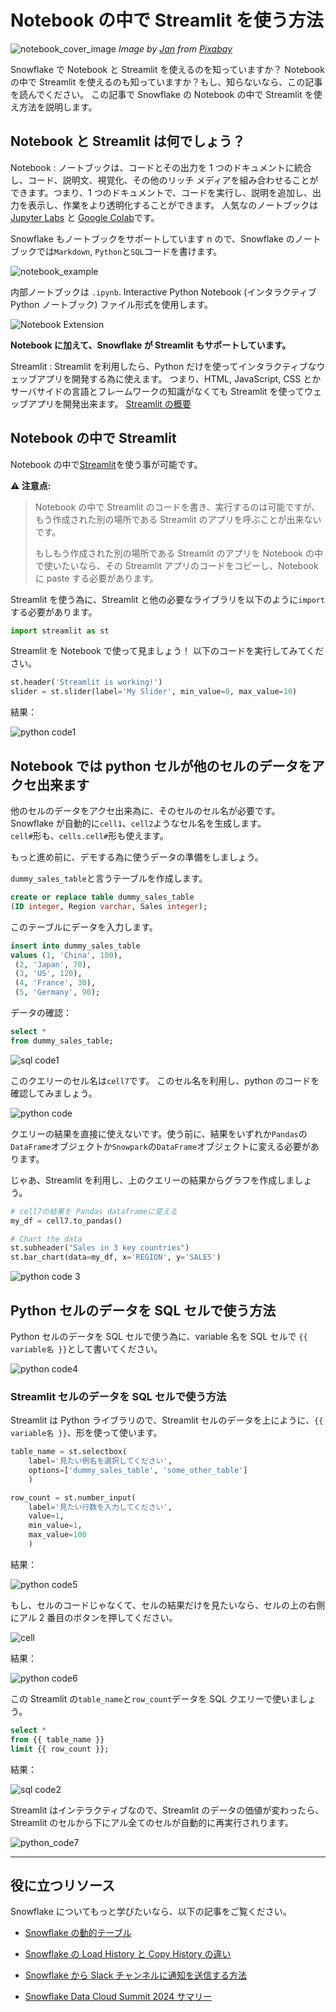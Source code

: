 # Notebook の中で Streamlit を使う方法

![notebook_cover_image](https://github.com/Hujaakbar/Articles/raw/japanese/Snowflake_Notebooks_plus_Streamlit/images/notebook_cover.png)
*Image by [Jan](https://pixabay.com/users/janjf93-3084263/) from [Pixabay](https://pixabay.com//)*

Snowflake で Notebook と Streamlit を使えるのを知っていますか？ Notebook の中で Streamlit を使えるのも知っていますか？もし、知らないなら、この記事を読んでください。
この記事で Snowflake の Notebook の中で Streamlit を使え方法を説明します。

## Notebook と Streamlit は何でしょう？

Notebook
: ノートブックは、コードとその出力を 1 つのドキュメントに統合し、コード、説明文、視覚化、その他のリッチ メディアを組み合わせることができます。つまり、1 つのドキュメントで、コードを実行し、説明を追加し、出力を表示し、作業をより透明化することができます。
人気なのノートブックは[Jupyter Labs](https://jupyter.org/) と [Google Colab](https://colab.research.google.com/)です。

Snowflake もノートブックをサポートしています n ので、Snowflake のノートブックでは`Markdown`, `Python`と`SQL`コードを書けます。

![notebook_example](https://github.com/Hujaakbar/Articles/raw/japanese/Snowflake_Notebooks_plus_Streamlit/images/notebook_example.PNG)

内部ノートブックは `.ipynb`. Interactive Python Notebook (インタラクティブ Python ノートブック) ファイル形式を使用します。

![Notebook Extension](https://github.com/Hujaakbar/Articles/raw/japanese/Snowflake_Notebooks_plus_Streamlit/images/nb_extension.drawio.png)

**Notebook に加えて、Snowflake が Streamlit もサポートしています。**

Streamlit
: Streamlit を利用したら、Python だけを使ってインタラクティブなウェッブアプリを開発する為に使えます。
つまり、HTML, JavaScript, CSS とかサーバサイドの言語とフレームワークの知識がなくても Streamlit を使ってウェッブアプリを開発出来ます。
[Streamlit の概要](https://streamlit.io/)

## Notebook の中で Streamlit

Notebook の中で[Streamlit](https://docs.streamlit.io/)を使う事が可能です。

**:warning: 注意点:**

> Notebook の中で Streamlit のコードを書き、実行するのは可能ですが、もう作成された別の場所である Streamlit のアプリを呼ぶことが出来ないです。
>
> もしもう作成された別の場所である Streamlit のアプリを Notebook の中で使いたいなら、その Streamlit アプリのコードをコピーし、Notebook に paste する必要があります。

Streamlit を使う為に、Streamlit と他の必要なライブラリを以下のように`import`する必要があります。

```python
import streamlit as st
```

Streamlit を Notebook で使って見ましょう！
以下のコードを実行してみてください。

```python
st.header('Streamlit is working!')
slider = st.slider(label='My Slider', min_value=0, max_value=10)
```

結果：

![python code1](https://github.com/Hujaakbar/Articles/raw/japanese/Snowflake_Notebooks_plus_Streamlit/images/python1.PNG)

## Notebook では python セルが他のセルのデータをアクセ出来ます

他のセルのデータをアクセ出来為に、そのセルのセル名が必要です。
Snowflake が自動的に`cell1`、`cell2`ようなセル名を生成します。\
`cell#`形も、`cells.cell#`形も使えます。

もっと進め前に、デモする為に使うデータの準備をしましょう。

`dummy_sales_table`と言うテーブルを作成します。

```SQL
create or replace table dummy_sales_table
(ID integer, Region varchar, Sales integer);
```

このテーブルにデータを入力します。

```sql
insert into dummy_sales_table
values (1, 'China', 100),
 (2, 'Japan', 70),
 (3, 'US', 120),
 (4, 'France', 30),
 (5, 'Germany', 90);
```

データの確認：

```sql
select *
from dummy_sales_table;
```

![sql code1](https://github.com/Hujaakbar/Articles/raw/japanese/Snowflake_Notebooks_plus_Streamlit/images/sql_code1.PNG)

このクエリーのセル名は`cell7`です。
このセル名を利用し、python のコードを確認してみましょう。

![python code](https://github.com/Hujaakbar/Articles/raw/japanese/Snowflake_Notebooks_plus_Streamlit/images/python_code2.PNG)

クエリーの結果を直接に使えないです。使う前に、結果をいずれか`Pandas`の`DataFrame`オブジェクトか`Snowpark`の`DataFrame`オブジェクトに変える必要があります。

じゃあ、Streamlit を利用し、上のクエリーの結果からグラフを作成しましょう。

```python
# cell7の結果を Pandas dataframeに変える
my_df = cell7.to_pandas()

# Chart the data
st.subheader("Sales in 3 key countries")
st.bar_chart(data=my_df, x='REGION', y='SALES')
```

![python code 3](https://github.com/Hujaakbar/Articles/raw/japanese/Snowflake_Notebooks_plus_Streamlit/images/python_code3.PNG)

## Python セルのデータを SQL セルで使う方法

Python セルのデータを SQL セルで使う為に、variable 名を SQL セルで `{{ variable名 }}`として書いてください。

![python code4](https://github.com/Hujaakbar/Articles/raw/japanese/Snowflake_Notebooks_plus_Streamlit/images/python_code4.PNG)

### Streamlit セルのデータを SQL セルで使う方法

Streamlit は Python ライブラリので、Streamlit セルのデータを上にように、`{{ variable名 }}`、形を使って使います。

```python
table_name = st.selectbox(
    label='見たい例名を選択してください',
    options=['dummy_sales_table', 'some_other_table']
    )

row_count = st.number_input(
    label='見たい行数を入力してください',
    value=1,
    min_value=1,
    max_value=100
    )
```

結果：

![python code5](https://github.com/Hujaakbar/Articles/raw/japanese/Snowflake_Notebooks_plus_Streamlit/images/python_code5.PNG)

もし、セルのコードじゃなくて、セルの結果だけを見たいなら、セルの上の右側にアル 2 番目のボタンを押してください。

![cell](https://github.com/Hujaakbar/Articles/raw/japanese/Snowflake_Notebooks_plus_Streamlit/images/cell.drawio.png)

結果：

![python code6](https://github.com/Hujaakbar/Articles/raw/japanese/Snowflake_Notebooks_plus_Streamlit/images/python_code6.PNG)

この Streamlit の`table_name`と`row_count`データを SQL クエリーで使いましょう。

```SQL
select *
from {{ table_name }}
limit {{ row_count }};
```

結果：

![sql code2](https://github.com/Hujaakbar/Articles/raw/japanese/Snowflake_Notebooks_plus_Streamlit/images/sql_code2.PNG)

Streamlit はインテラクティブなので、Streamlit のデータの価値が変わったら、Streamlit のセルから下にアル全てのセルが自動的に再実行されります。

![python_code7](https://github.com/Hujaakbar/Articles/raw/japanese/Snowflake_Notebooks_plus_Streamlit/images/python_code7.PNG)

---

## 役に立つリソース

Snowflake についてもっと学びたいなら、以下の記事をご覧ください。

- [Snowflake の動的テーブル](https://blog.hujaakbar.com/2024/09/snowflake-dynamic-tables-ja.html)

- [Snowflake の Load History と Copy History の違い](https://blog.hujaakbar.com/2024/09/snowflake-load-history-vs-copy-history-ja.html)

- [Snowflake から Slack チャンネルに通知を送信する方法](https://blog.hujaakbar.com/2024/09/how-to-send-a-notification-from-snowflake-to-a-slack-channel-ja.html)

- [Snowflake Data Cloud Summit 2024 サマリー](https://blog.hujaakbar.com/2024/09/snowflake-data-cloud-summit-2024-summary-ja.html)
